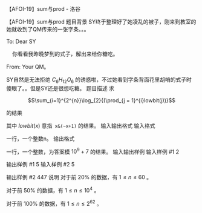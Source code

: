 



【AFOI-19】sum与prod - 洛谷














【AFOI-19】sum与prod
题目背景
SY终于整理好了她凌乱的被子，刚来到教室的她就收到了QM传来的一张字条。。。

To: Dear SY

&nbsp;&nbsp;&nbsp;&nbsp;你看看我昨晚梦到的式子，解出来给你糖吃。

From: Your QM。

SY自然是无法拒绝 $C_{6}H_{12}O_{6}$ 的诱惑啦，不过她看到字条背面花里胡哨的式子时傻眼了。。但是SY还是很想吃糖。
题目描述
求

$$\sum_{i=1}^{2^{n}}\log_{2}{(\prod_{j = 1}^{i}lowbit(j))}$$

的结果

其中 $lowbit(x)$ 意指` x&(~x+1)` 的结果。
输入输出格式
输入格式

一行，一个整数n。
输出格式

一行，一个整数，为答案模 $10^9+7$ 的结果。
输入输出样例
输入样例 #1
2

输出样例 #1
5
输入样例 #2
5

输出样例 #2
447
说明
对于前 $20\%$ 的数据，有 $1 \leq n \leq 60$ 。

对于前 $50\%$ 的数据，有 $1 \leq n \leq 10^4$ 。

对于前 $100\%$ 的数据，有 $1 \leq n \leq 2^{62}$ 。






